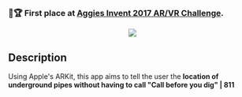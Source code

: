 ### 🎉🏆 First place at [Aggies Invent 2017 AR/VR Challenge](https://twitter.com/EEP_TAMU/status/932409691350724608).

<p align="center">
  <img src="./Shovel ARKit Demo.gif">
</p>

## Description
Using Apple's ARKit, this app aims to tell the user the **location of underground pipes without having to call "Call before you dig" | 811**

